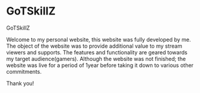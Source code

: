 # GoTSkillZ
GoTSkillZ

Welcome to my personal website, this website was fully developed by me. The object of the website was to provide additional value to my stream viewers and supports.
The features and functionality are geared towards my target audience(gamers). Although the website was not finished; the website was live for a period of 1year before taking it down to various other commitments.

Thank you!

